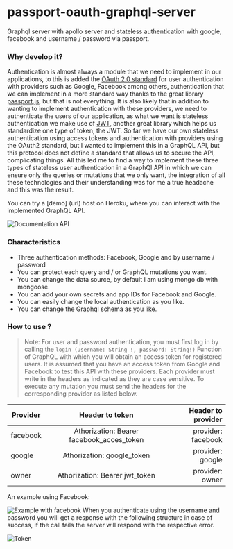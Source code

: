 # passport-oauth-graphql-server
Graphql server with apollo server and stateless authentication with google, facebook and username / password via passport.
### Why develop it?
Authentication is almost always a module that we need to implement in our applications, to this is added the [OAuth 2.0 standard](https://www.digitalocean.com/community/tutorials/an-introduction-to-oauth-2) for user authentication with providers such as Google, Facebook among others, authentication that we can implement in a more standard way thanks to the great library [passport.js](http://www.passportjs.org), but that is not everything.
It is also likely that in addition to wanting to implement authentication with these providers, we need to authenticate the users of our application, as what we want is stateless authentication we make use of [JWT](https://jwt.io/), another great library which helps us standardize one type of token, the JWT.
So far we have our own stateless authentication using access tokens and authentication with providers using the OAuth2 standard, but I wanted to implement this in a GraphQL API, but this protocol does not define a standard that allows us to secure the API, complicating things.
All this led me to find a way to implement these three types of stateless user authentication in a GraphQl API in which we can ensure only the queries or mutations that we only want, the integration of all these technologies and their understanding was for me a true headache and this was the result.

You can try a [demo] (url) host on Heroku, where you can interact with the implemented GraphQL API.

![Documentation API](https://firebasestorage.googleapis.com/v0/b/files-service.appspot.com/o/images%2FDoc.JPG?alt=media&token=40af0879-2135-4fff-85ba-5cf7ed3d5e8a)

### Characteristics
* Three authentication methods: Facebook, Google and by username / password
* You can protect each query and / or GraphQL mutations you want.
* You can change the data source, by default I am using mongo db with mongoose.
* You can add your own secrets and app IDs for Facebook and Google.
* You can easily change the local authentication as you like.
* You can change the Graphql schema as you like.




### How to use ?
> Note: For user and password authentication, you must first log in by calling the `login (username: String !, password: String!)` Function of GraphQL with which you will obtain an access token for registered users.
> It is assumed that you have an access token from Google and Facebook to test this API with these providers.
> Each provider must write in the headers as indicated as they are case sensitive.
> To execute any mutation you must send the headers for the corresponding provider as listed below.


| Provider      | Header to token                            |Header to provider     |
| ------------- |:------------------------------------------:| ---------------------:|
| facebook      | Athorization: Bearer facebook_acces_token  | provider: facebook    |              
| google        | Athorization: google_token                 | provider: google      |
| owner         | Athorization: Bearer jwt_token             | provider: owner       |       


An example using Facebook:

![Example with facebook](https://firebasestorage.googleapis.com/v0/b/files-service.appspot.com/o/images%2FComment.JPG?alt=media&token=f30b94dc-0f30-43a9-b2a8-34181d0b883c )
When you authenticate using the username and password you will get a response with the following structure in case of success, if the call fails the server will respond with the respective error.

![Token](https://firebasestorage.googleapis.com/v0/b/files-service.appspot.com/o/images%2Fregister.JPG?alt=media&token=4c5d419f-b0ef-4555-b8b9-c031d0d818ce)
          

